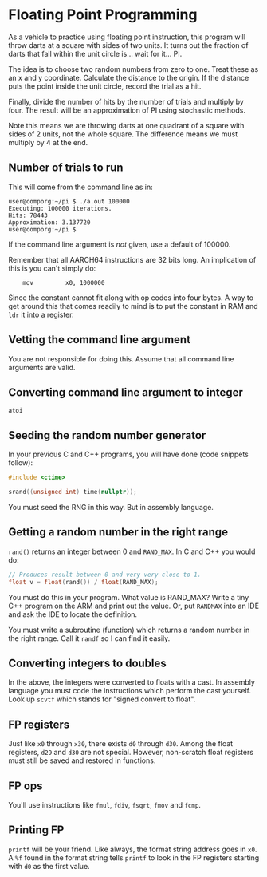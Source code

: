 # Floating Point Programming

As a vehicle to practice using floating point instruction,
this program will throw darts at a square with sides of
two units. It turns out the fraction of darts that fall
within the unit circle is... wait for it... PI.

The idea is to choose two random numbers from zero to one.
Treat these as an x and y coordinate. Calculate the distance to
the origin. If the distance puts the point inside the unit
circle, record the trial as a hit.

Finally, divide the number of hits by the number of trials and
multiply by four. The result will be an approximation of PI
using stochastic methods.

Note this means
we are throwing darts at one quadrant of a square with sides
of 2 units, not the whole square. The difference means we
must multiply by 4 at the end.

## Number of trials to run

This will come from the command line as in:

```text
user@comporg:~/pi $ ./a.out 100000
Executing: 100000 iterations.
Hits: 78443
Approximation: 3.137720
user@comporg:~/pi $
```

If the command line argument is *not* given, use a default of 100000.

Remember that all AARCH64 instructions are 32 bits long. An implication of this is you can't simply do:

```text
	mov			x0, 1000000
```

Since the constant cannot fit along with op codes into four bytes. A way to get around this that comes readily to mind
is to put the constant in RAM and `ldr` it into a register.

## Vetting the command line argument

You are not responsible for doing this. Assume that all
command line arguments are valid.

## Converting command line argument to integer

`atoi`

## Seeding the random number generator

In your previous C and C++ programs, you will have done (code snippets follow):

```c++
#include <ctime>

srand((unsigned int) time(nullptr));
```

You must seed the RNG in this way. But in assembly language.

## Getting a random number in the right range

`rand()` returns an integer between 0 and `RAND_MAX`. In
C and C++ you would do:

```c++
// Produces result between 0 and very very close to 1.
float v = float(rand()) / float(RAND_MAX);
```

You must do this in your program. What value is RAND_MAX? Write a tiny C++ program on the ARM and print out the value. Or, put
`RANDMAX` into an IDE and ask the IDE to locate the definition.

You must write a subroutine (function) which returns a random number in the right range. Call it `randf` so I can find it easily.

## Converting integers to doubles

In the above, the integers were converted to floats
with a cast. In assembly language you must code the
instructions which perform the cast yourself.
Look up `scvtf` which stands for "signed convert to
float".

## FP registers

Just like `x0` through `x30`, there exists `d0` through `d30`.
Among the float registers, `d29` and `d30` are not special.
However, non-scratch float registers must still be saved and
restored in functions.

## FP ops

You'll use instructions like `fmul`, `fdiv`, `fsqrt`, `fmov` and `fcmp`.

## Printing FP

`printf` will be your friend. Like always, the format string address goes in `x0`. A `%f` found in the format string tells `printf` to look in the FP registers starting with `d0` as the first value.
